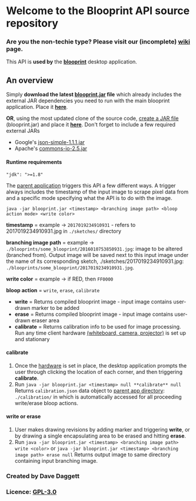 # Welcome to the Blooprint API **source** repository
### Are you the **non-techie** type?  Please **visit our** (incomplete) [**wiki**](https://github.com/blooprint/blooprint/wiki) page.
This API is **used by** the [**blooprint**](https://github.com/blooprint/blooprint) desktop application.

## An overview

Simply **download the latest [blooprint.jar](https://github.com/blooprint/blooprint-api/releases) file** which already includes the external JAR dependencies you need to run with the main blooprint application.  Place it **[here](https://github.com/blooprint/blooprint/tree/master/api)**.

**OR**, using the most updated clone of the source code, [create a JAR file](http://docs.oracle.com/javase/tutorial/deployment/jar/build.html) (blooprint.jar) and place it **[here](https://github.com/blooprint/blooprint/tree/master/api)**. Don't forget to include a few required external JARs
- Google's [json-simple-1.1.1.jar](https://storage.googleapis.com/google-code-archive-downloads/v2/code.google.com/json-simple/json-simple-1.1.1.jar)
- Apache's [commons-io-2.5.jar](http://www-us.apache.org/dist//commons/io/source/commons-io-2.5-src.zip)


#### Runtime requirements
```
"jdk": ">=1.8"
```

The [parent application](https://github.com/blooprint/blooprint) triggers this API a few different ways. A trigger always includes the timestamp of the input image to scrape pixel data from and a specific mode specifying what the API is to do with the image.

    java -jar blooprint.jar <timestamp> <branching image path> <bloop action mode> <write color>

**timestamp** = example -> `2017019234910931` - refers to 2017019234910931.jpg in `./sketches/` directory

**branching image path** = example -> `./blooprints/some_blooprint/2016010753850931.jpg`: image to be altered (branched from). Output image will be saved next to this input image under the name of its corresponding sketch, ./sketches/2017019234910931.jpg: `./blooprints/some_blooprint/2017019234910931.jpg`.

**write color** = example -> if RED, then `FF0000`

**bloop action** = `write`, `erase`, `calibrate`

- **write** = Returns compiled blooprint image - input image contains user-drawn marker to be added
- **erase** = Returns compiled blooprint image - input image contains user-drawn eraser area
- **calibrate** = Returns calibration info to be used for image processing. Run any time client hardware [(whiteboard, camera, projector)](https://github.com/blooprint/blooprint/wiki/Required-Hardware) is set up and stationary

#### calibrate
1. Once the [hardware](https://github.com/blooprint/blooprint/wiki/Required-Hardware) is set in place, the desktop application prompts the user through clicking the location of each corner, and then triggering **calibrate**.
2. Run
	`java -jar blooprint.jar <timestamp> null **calibrate** null`
    Returns `calibration.json` data object to [parent app directory](https://github.com/blooprint/blooprint/tree/master/api/calibration): `./calibration/` in which is automatically accessed for all proceeding write/erase bloop actions.

#### write or erase
1. 	User makes drawing revisions by adding marker and triggering **write**, or by drawing a single encapsulating area to be erased and hitting **erase**.
2. Run
	`java -jar blooprint.jar <timestamp> <branching image path> write <color>`
	or
	`java -jar blooprint.jar <timestamp> <branching image path> erase null`
    Returns output image to same directory containing input branching image.

### Created by Dave Daggett
### Licence:	**[GPL-3.0](https://github.com/blooprint/blooprint-api/blob/master/LICENSE)**
